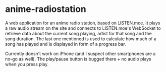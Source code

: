 # anime-radiostation
A web application for an anime radio station, based on LISTEN.moe. It plays a raw audio stream on the site and connects to LISTEN.moe's WebSocket to retrieve data about the current song playing, artist for that song and the song duration. The last one mentioned is used to calculate how much of a song has played and is displayed in form of a progress bar.

Currently doesn't work on iPhone (and I suspect other smartphones are a no-go as well). The play/pause button is bugged there + no audio plays when you press play.
